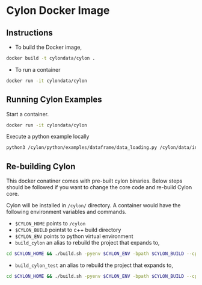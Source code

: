 # Cylon Docker Image 

## Instructions 

- To build the Docker image, 
```bash
docker build -t cylondata/cylon .
```

- To run a container
```bash
docker run -it cylondata/cylon
```
## Running Cylon Examples

Start a container.

```bash
docker run -it cylondata/cylon
```

Execute a python example locally

```bash
python3 /cylon/python/examples/dataframe/data_loading.py /cylon/data/input/csv1_0.csv
```

## Re-building Cylon

This docker conatiner comes with pre-built cylon binaries. Below steps should be followed if you want to change the core code and re-build Cylon core.

Cylon will be installed in `/cylon/` directory. A container would have the following environment 
variables and commands. 
- `$CYLON_HOME` points to `/cylon`
- `$CYLON_BUILD` pointst to c++ build directory
- `$CYLON_ENV` points to python virtual environment
- `build_cylon` an alias to rebuild the project that expands to, 
```bash
cd $CYLON_HOME && ./build.sh -pyenv $CYLON_ENV -bpath $CYLON_BUILD --cpp --python --release
```
- `build_cylon_test` an alias to rebuild the project that expands to, 
```bash
cd $CYLON_HOME && ./build.sh -pyenv $CYLON_ENV -bpath $CYLON_BUILD --cpp --test --python --pytest --release 
```
